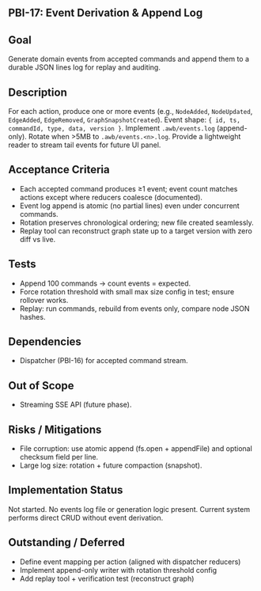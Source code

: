 ## PBI-17: Event Derivation & Append Log

Goal
----
Generate domain events from accepted commands and append them to a durable JSON lines log for replay and auditing.

Description
-----------
For each action, produce one or more events (e.g., `NodeAdded`, `NodeUpdated`, `EdgeAdded`, `EdgeRemoved`, `GraphSnapshotCreated`). Event shape: `{ id, ts, commandId, type, data, version }`.
Implement `.awb/events.log` (append-only). Rotate when >5MB to `.awb/events.<n>.log`. Provide a lightweight reader to stream tail events for future UI panel.

Acceptance Criteria
-------------------
- Each accepted command produces ≥1 event; event count matches actions except where reducers coalesce (documented).
- Event log append is atomic (no partial lines) even under concurrent commands.
- Rotation preserves chronological ordering; new file created seamlessly.
- Replay tool can reconstruct graph state up to a target version with zero diff vs live.

Tests
-----
- Append 100 commands → count events = expected.
- Force rotation threshold with small max size config in test; ensure rollover works.
- Replay: run commands, rebuild from events only, compare node JSON hashes.

Dependencies
------------
- Dispatcher (PBI-16) for accepted command stream.

Out of Scope
------------
- Streaming SSE API (future phase).

Risks / Mitigations
-------------------
- File corruption: use atomic append (fs.open + appendFile) and optional checksum field per line.
- Large log size: rotation + future compaction (snapshot). 

## Implementation Status
Not started. No events log file or generation logic present. Current system performs direct CRUD without event derivation.

## Outstanding / Deferred
- Define event mapping per action (aligned with dispatcher reducers)
- Implement append-only writer with rotation threshold config
- Add replay tool + verification test (reconstruct graph)
